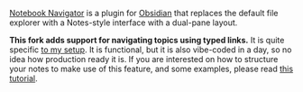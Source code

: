 
[Notebook Navigator](https://notebooknavigator.com/) is a plugin for [Obsidian](https://obsidian.md) that replaces the default file explorer with a Notes-style interface with a dual-pane layout.

**This fork adds support for navigating topics using typed links.** 
It is quite specific [to my setup](https://www.emilevankrieken.com/blog/2025/academic-obsidian/).
It is functional, but it is also vibe-coded in a day, so no idea how production ready it is. 
If you are interested on how to structure your notes to make use of this feature, and some examples, please read [this tutorial](https://www.emilevankrieken.com/blog/2025/academic-obsidian/). 